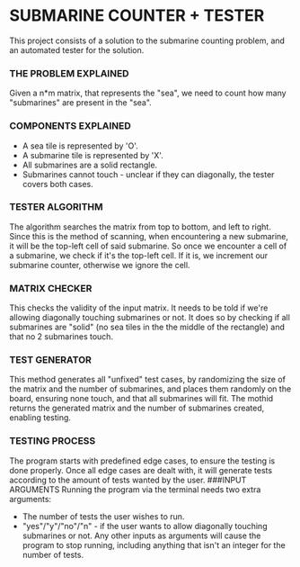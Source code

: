 # SUBMARINE COUNTER + TESTER

This project consists of a solution to the submarine counting problem, and an automated tester for the solution.

### THE PROBLEM EXPLAINED
Given a n*m matrix, that represents the "sea", we need to count how many "submarines" are present in the "sea".
### COMPONENTS EXPLAINED
* A sea tile is represented by 'O'.
* A submarine tile is represented by 'X'.
* All submarines are a solid rectangle.
* Submarines cannot touch - unclear if they can diagonally, the tester covers both cases.
### TESTER ALGORITHM
The algorithm searches the matrix from top to bottom, and left to right. Since this is the method of scanning, when encountering a new submarine, it will be the top-left cell of said submarine. So once we encounter a cell of a submarine, we check if it's the top-left cell. If it is, we increment our submarine counter, otherwise we ignore the cell.
### MATRIX CHECKER
This checks the validity of the input matrix. It needs to be told if we're allowing diagonally touching submarines or not.
It does so by checking if all submarines are "solid" (no sea tiles in the the middle of the rectangle) and that no 2 submarines touch.
### TEST GENERATOR
This method generates all "unfixed" test cases, by randomizing the size of the matrix and the number of submarines, and places them randomly on the board, ensuring none touch, and that all submarines will fit. The mothid returns the generated matrix and the number of submarines created, enabling testing.
### TESTING PROCESS
The program starts with predefined edge cases, to ensure the testing is done properly. Once all edge cases are dealt with, it will generate tests according to the amount of tests wanted by the user.
###INPUT ARGUMENTS
Running the program via the terminal needs two extra arguments:
* The number of tests the user wishes to run.
* "yes"/"y"/"no"/"n" - if the user wants to allow diagonally touching submarines or not.
Any other inputs as arguments will cause the program to stop running, including anything that isn't an integer for the number of tests.
